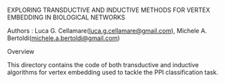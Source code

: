 EXPLORING TRANSDUCTIVE AND INDUCTIVE METHODS FOR VERTEX EMBEDDING IN BIOLOGICAL NETWORKS

Authors : Luca G. Cellamare(luca.g.cellamare@gmail.com), Michele A. Bertoldi(michele.a.bertoldi@gmail.com)
  
Overview

This directory contains the code of both transductive and inductive algorithms for vertex embedding used to tackle the PPI classification task.
